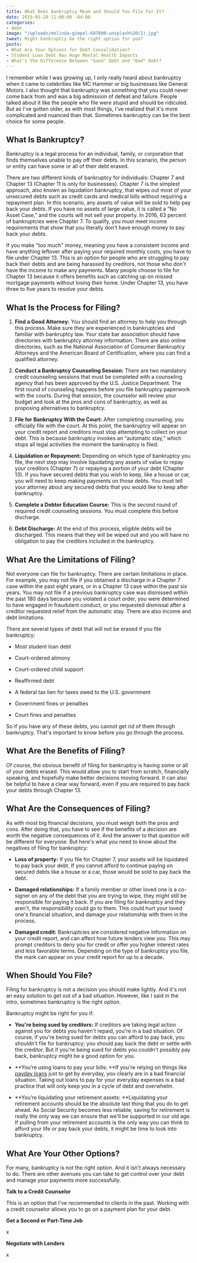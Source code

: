 ```yaml
---
title: What Does Bankruptcy Mean and Should You File For It?
date: 2019-05-20 11:00:00 -04:00
categories:
- debt
image: "/uploads/melinda-gimpel-687600-unsplash%20(1).jpg"
tweet: Might bankruptcy be the right option for you?
posts:
- What Are Your Options for Debt Consolidation?
- Student Loan Debt Has Huge Mental Health Impacts
- What's the Difference Between "Good" Debt and "Bad" Debt?
---
```


I remember while I was growing up, I only really heard about bankruptcy when it came to celebrities like MC Hammer or big businesses like General Motors. I also thought that bankruptcy was something that you could never come back from and was a big admission of defeat and failure. People talked about it like the people who file were stupid and should be ridiculed. But as I've gotten older, as with most things, I've realized that it's more complicated and nuanced than that. Sometimes bankruptcy can be the best choice for some people.

## What Is Bankruptcy?

Bankruptcy is a legal process for an individual, family, or corporation that finds themselves unable to pay off their debts. In this scenario, the person or entity can have some or all of their debt erased.

There are two different kinds of bankruptcy for individuals: Chapter 7 and Chapter 13 (Chapter 11 is only for businesses). Chapter 7 is the simplest approach, also known as liquidation bankruptcy, that wipes out most of your unsecured debts such as credit cards and medical bills without requiring a repayment plan. In this scenario, any assets of value will be sold to help pay back your debts. If you have no assets of large value, it is called a “No Asset Case,” and the courts will not sell your property. In 2016, 63 percent of bankruptcies were Chapter 7. To qualify, you must meet income requirements that show that you literally don't have enough money to pay back your debts. 

If you make "too much" money, meaning you have a consistent income and have anything leftover after paying your required monthly costs, you have to file under Chapter 13. This is an option for people who are struggling to pay back their debts and are being harassed by creditors, not those who don't have the income to make any payments. Many people choose to file for Chapter 13 because it offers benefits such as catching up on missed mortgage payments without losing their home. Under Chapter 13, you have three to five years to resolve your debts. 

## What Is the Process for Filing?

1. **Find a Good Attorney:** You should find an attorney to help you through this process. Make sure they are experienced in bankruptcies and familiar with bankruptcy law. Your state bar association should have directories with bankruptcy attorney information.  There are also online directories, such as the National Association of Consumer Bankruptcy Attorneys and the American Board of Certification, where you can find a qualified attorney.

2. **Conduct a Bankruptcy Counseling Session:** There are two mandatory credit counseling sessions that must be completed with a counseling agency that has been approved by the U.S. Justice Department. The first round of counseling happens before you file bankruptcy paperwork with the courts. During that session, the counselor will review your budget and look at the pros and cons of bankruptcy, as well as proposing alternatives to bankruptcy.

3. **File for Bankruptcy With the Court:** After completing counseling, you officially file with the court. At this point, the bankruptcy will appear on your credit report and creditors must stop attempting to collect on your debt. This is because bankruptcy invokes an “automatic stay,” which stops all legal activities the moment the bankruptcy is filed.

4. **Liquidation or Repayment:** Depending on which type of bankruptcy you file, the next step may involve liquidating any assets of value to repay your creditors (Chapter 7) or repaying a portion of your debt (Chapter 13). If you have secured debts that you wish to keep, like a house or car, you will need to keep making payments on those debts. You must tell your attorney about any secured debts that you would like to keep after bankruptcy.

5. **Complete a Debtor Education Course:** This is the second round of required credit counseling sessions. You must complete this before discharge.

6. **Debt Discharge:** At the end of this process, eligible debts will be discharged. This means that they will be wiped out and you will have no obligation to pay the creditors included in the bankruptcy.

## What Are the Limitations of Filing?

Not everyone can file for bankruptcy. There are certain limitations in place. For example, you may not file if you obtained a discharge in a Chapter 7 case within the past eight years, or in a Chapter 13 case within the past six years. You may not file if a previous bankruptcy case was dismissed within the past 180 days because you violated a court order, you were determined to have engaged in fraudulent conduct, or you requested dismissal after a creditor requested relief from the automatic stay. There are also income and debt limitations.

There are several types of debt that will not be erased if you file bankruptcy:

* Most student loan debt

* Court-ordered alimony

* Court-ordered child support

* Reaffirmed debt

* A federal tax lien for taxes owed to the U.S. government

* Government fines or penalties

* Court fines and penalties

So if you have any of these debts, you cannot get rid of them through bankruptcy. That's important to know before you go through the process. 

## What Are the Benefits of Filing?

Of course, the obvious benefit of filing for bankruptcy is having some or all of your debts erased. This would allow you to start from scratch, financially speaking, and hopefully make better decisions moving forward. It can also be helpful to have a clear way forward, even if you are required to pay back your debts through Chapter 13. 

## What Are the Consequences of Filing?

As with most big financial decisions, you must weigh both the pros and cons. After doing that, you have to see if the benefits of a decision are worth the negative consequences of it. And the answer to that question will be different for everyone. But here's what you need to know about the negatives of filing for bankruptcy:

* **Loss of property:** If you file for Chapter 7, your assets will be liquidated to pay back your debt. If you cannot afford to continue paying on secured debts like a house or a car, those would be sold to pay back the debt. 

* **Damaged relationships:** If a family member or other loved one is a co-signer on any of the debt that you are trying to wipe, they might still be responsible for paying it back. If you are filing for bankruptcy and they aren't, the responsibility could go to them. This could hurt your loved one's financial situation, and damage your relationship with them in the process.

* **Damaged credit:** Bankruptcies are considered negative information on your credit report, and can affect how future lenders view you. This may prompt creditors to deny you for credit or offer you higher interest rates and less favorable terms. Depending on the type of bankruptcy you file, the mark can appear on your credit report for up to a decade.

## When Should You File?

Filing for bankruptcy is not a decision you should make lightly. And it's not an easy solution to get out of a bad situation. However, like I said in the intro, sometimes bankruptcy is the right option.

Bankruptcy might be right for you if:

* **You're being sued by creditors:** If creditors are taking legal action against you for debts you haven't repaid, you're in a bad situation. Of course, if you're being sued for debts you can afford to pay back, you shouldn't file for bankruptcy; you should pay back the debt or settle with the creditor. But if you're being sued for debts you couldn't possibly pay back, bankruptcy might be a good option for you.

* **You’re using loans to pay your bills: **If you're relying on things like [payday loans](https://www.maggiegermano.com/blog/the-difference-between-good-debt-and-bad-debt/) just to get by everyday, you clearly are in a bad financial situation. Taking out loans to pay for your everyday expenses is a bad practice that will only keep you in a cycle of debt and overwhelm. 

* **You’re liquidating your retirement assets: **Liquidating your retirement accounts should be the absolute last thing that you do to get ahead. As Social Security becomes less reliable, saving for retirement is really the only way we can ensure that we'll be supported in our old age. If pulling from your retirement accounts is the only way you can think to afford your life or pay back your debts, it might be time to look into bankruptcy.

## What Are Your Other Options?

For many, bankruptcy is not the right option. And it isn't always necessary to do. There are other avenues you can take to get control over your debt and manage your payments more successfully.

**Talk to a Credit Counselor**

This is an option that I've recommended to clients in the past. Working with a credit counselor allows you to go on a payment plan for your debt. 

**Get a Second or Part-Time Job**

x

**Negotiate with Lenders**

x